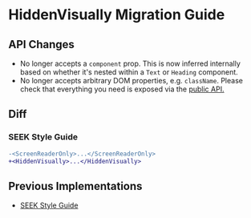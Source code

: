 # HiddenVisually Migration Guide

## API Changes

- No longer accepts a `component` prop. This is now inferred internally based on whether it's nested within a `Text` or `Heading` component.
- No longer accepts arbitrary DOM properties, e.g. `className`. Please check that everything you need is exposed via the [public API.](https://seek-oss.github.io/braid-design-system/components/HiddenVisually)

## Diff

### SEEK Style Guide

```diff
-<ScreenReaderOnly>...</ScreenReaderOnly>
+<HiddenVisually>...</HiddenVisually>
```

## Previous Implementations

- [SEEK Style Guide](https://seek-oss.github.io/seek-style-guide/screen-reader-only)
